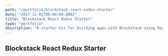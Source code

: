 ```yaml
---
path: "/portfolio/blockstack-react-redux-starter"
date: "2017-11-01T09:00:00.000Z"
title: "Blockstack React Redux Starter"
type: "portfolio"
description: "A starter kit for building apps with Blockstack using React"
---
```


## Blockstack React Redux Starter

